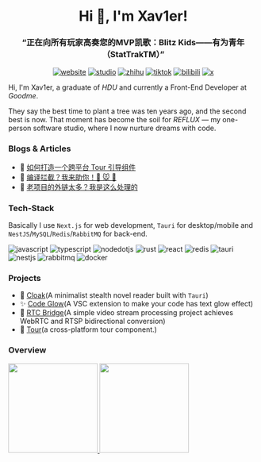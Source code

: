 <h1 align="center"> Hi 👋, I'm Xav1er!</h1>

<h3 align="center">“正在向所有玩家高奏您的MVP凯歌：Blitz Kids——有为青年（StatTrakTM）”</h3>

<div align="center">

[![website](https://img.shields.io/badge/Website-000?logo=nextdotjs&logoColor=fff)](https://xav1er.com)
[![studio](https://img.shields.io/badge/Studio-000?logo=nextdotjs&logoColor=fff)](https://reflux.studio)
[![zhihu](https://img.shields.io/badge/%40Xav1er-0084FF?logo=zhihu&logoColor=fff)](https://www.zhihu.com/people/xav1ersue)
[![tiktok](https://img.shields.io/badge/%40Vanilla_Sky-000?logo=tiktok&logoColor=fff)](https://www.douyin.com/user/MS4wLjABAAAAhpUiBNvLM5sc3SOp2arxQS6hGT8c0eTWkq9XcypOgX4)
[![bilibili](https://img.shields.io/badge/%40Xav1erSue-00A1D6?logo=bilibili&logoColor=fff)](https://space.bilibili.com/12253098)
[![x](https://img.shields.io/badge/%40Xav1erSue-000?logo=x&logoColor=fff)](https://x.com/Xav1erSue)

</div>

Hi, I'm Xav1er, a graduate of *HDU* and currently a Front-End Developer at *Goodme*.

They say the best time to plant a tree was ten years ago, and the second best is now. That moment has become the soil for *REFLUX* — my one-person software studio, where I now nurture dreams with code.

### Blogs & Articles

- 🚀 [如何打造一个跨平台 Tour 引导组件](https://blog.xav1er.com/p/design-a-tour-component/)
- 🚧 [编译拦截？我来助你！🫵 🐭 🔱](https://blog.xav1er.com/p/compile-intercept/)
- 🔗 [老项目的外链太多？我是这么处理的](https://blog.xav1er.com/p/handle-old-link/)

### Tech-Stack

Basically I use `Next.js` for web development, `Tauri` for desktop/mobile and `NestJS`/`MySQL`/`Redis`/`RabbitMQ` for back-end.

![javascript](https://img.shields.io/badge/JavaScript-F7DF1E?logo=javascript&logoColor=000)
![typescript](https://img.shields.io/badge/TypeScript-3178C6?logo=typescript&logoColor=fff)
![nodedotjs](https://img.shields.io/badge/Node.js-5FA04E?logo=nodedotjs&logoColor=fff)
![rust](https://img.shields.io/badge/Rust-000?logo=rust&logoColor=fff)
![react](https://img.shields.io/badge/React-20232A?logo=react&logoColor=61DAFB)
![redis](https://img.shields.io/badge/Redis-DD0031?logo=redis&logoColor=fff)
![tauri](https://img.shields.io/badge/Tauri-24C8D8?logo=tauri&logoColor=fff)
![nestjs](https://img.shields.io/badge/NestJS-E0234E?logo=nestjs&logoColor=fff)
![rabbitmq](https://img.shields.io/badge/RabbitMQ-FF6600?logo=rabbitmq&logoColor=fff)
![docker](https://img.shields.io/badge/Docker-2496ED?logo=docker&logoColor=fff)

### Projects

- 📖 [Cloak](https://github.com/cloak-app/cloak)(A minimalist stealth novel reader built with `Tauri`)
- ✨ [Code Glow](https://github.com/Xav1erSue/code-glow)(A VSC extension to make your code has text glow effect)
- 🎵 [RTC Bridge](https://github.com/Xav1erSue/rtc-bridge)(A simple video stream processing project achieves WebRTC and RTSP bidirectional conversion)
- 🚀 [Tour](https://github.com/Xav1erSue/tour)(a cross-platform tour component.)

### Overview

<a href="https://github.com/Xav1erSue">
  <img height="180em" src="https://github-readme-stats-rouge-pi.vercel.app/api?username=Xav1erSue&theme=buefy&show_icons=true&hide_border=true" />
  <img height="180em" src="https://github-readme-stats-rouge-pi.vercel.app/api/top-langs/?username=Xav1erSue&theme=buefy&layout=compact&hide_border=true" />
</a>